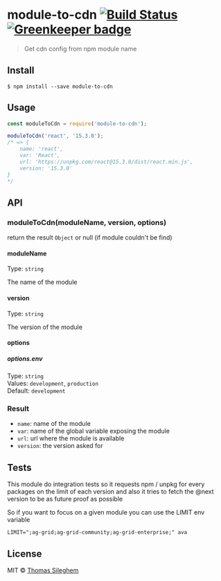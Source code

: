 # module-to-cdn [![Build Status](https://travis-ci.org/mastilver/module-to-cdn.svg?branch=master)](https://travis-ci.org/mastilver/module-to-cdn) [![Greenkeeper badge](https://badges.greenkeeper.io/JulianWielga/module-to-cdn.svg)](https://greenkeeper.io/)

> Get cdn config from npm module name


## Install

```
$ npm install --save module-to-cdn
```


## Usage

```js
const moduleToCdn = require('module-to-cdn');

moduleToCdn('react', '15.3.0');
/* => {
    name: 'react',
    var: 'React',
    url: 'https://unpkg.com/react@15.3.0/dist/react.min.js',
    version: '15.3.0'
}
*/
```


## API

### moduleToCdn(moduleName, version, options)

return the result `Object` or null (if module couldn't be find)

#### moduleName

Type: `string`

The name of the module

#### version

Type: `string`

The version of the module

#### options

##### options.env

Type: `string`<br>
Values: `development`, `production`<br>
Default: `development`

### Result

* `name`: name of the module
* `var`: name of the global variable exposing the module
* `url`: url where the module is available
* `version`: the version asked for


## Tests

This module do integration tests so it requests npm / unpkg for every packages on the limit of each version and also it tries to fetch the @next version to be as future proof as possible

So if you want to focus on a given module you can use the LIMIT env variable

```
LIMIT=";ag-grid;ag-grid-community;ag-grid-enterprise;" ava
```

## License

MIT © [Thomas Sileghem](http://mastilver.com)
